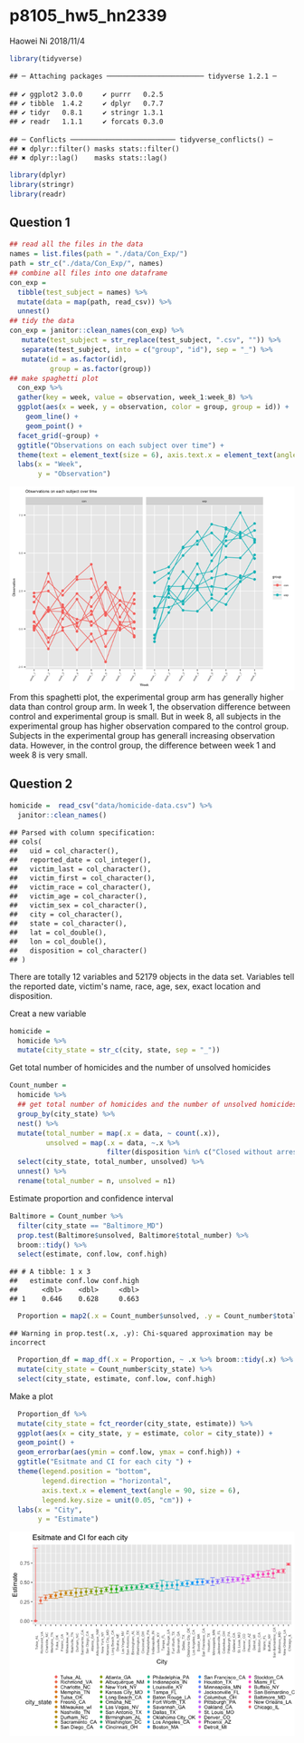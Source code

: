 p8105\_hw5\_hn2339
================
Haowei Ni
2018/11/4

``` r
library(tidyverse)
```

    ## ─ Attaching packages ──────────────────────── tidyverse 1.2.1 ─

    ## ✔ ggplot2 3.0.0     ✔ purrr   0.2.5
    ## ✔ tibble  1.4.2     ✔ dplyr   0.7.7
    ## ✔ tidyr   0.8.1     ✔ stringr 1.3.1
    ## ✔ readr   1.1.1     ✔ forcats 0.3.0

    ## ─ Conflicts ────────────────────────── tidyverse_conflicts() ─
    ## ✖ dplyr::filter() masks stats::filter()
    ## ✖ dplyr::lag()    masks stats::lag()

``` r
library(dplyr)
library(stringr)
library(readr)
```

Question 1
----------

``` r
## read all the files in the data 
names = list.files(path = "./data/Con_Exp/")
path = str_c("./data/Con_Exp/", names)
## combine all files into one dataframe 
con_exp =
  tibble(test_subject = names) %>% 
  mutate(data = map(path, read_csv)) %>% 
  unnest()
## tidy the data 
con_exp = janitor::clean_names(con_exp) %>% 
   mutate(test_subject = str_replace(test_subject, ".csv", "")) %>% 
   separate(test_subject, into = c("group", "id"), sep = "_") %>% 
   mutate(id = as.factor(id), 
          group = as.factor(group))
## make spaghetti plot
  con_exp %>% 
  gather(key = week, value = observation, week_1:week_8) %>% 
  ggplot(aes(x = week, y = observation, color = group, group = id)) +
    geom_line() + 
    geom_point() +
  facet_grid(~group) +
  ggtitle("Observations on each subject over time") +
  theme(text = element_text(size = 6), axis.text.x = element_text(angle = 60, hjust = 1)) + 
  labs(x = "Week",
       y = "Observation")
```

![](p8105_hw5_hn2339_files/figure-markdown_github/unnamed-chunk-2-1.png) From this spaghetti plot, the experimental group arm has generally higher data than control group arm. In week 1, the observation difference between control and experimental group is small. But in week 8, all subjects in the experimental group has higher observation compared to the control group. Subjects in the experimental group has generall increasing observation data. However, in the control group, the difference between week 1 and week 8 is very small.

Question 2
----------

``` r
homicide =  read_csv("data/homicide-data.csv") %>% 
  janitor::clean_names()
```

    ## Parsed with column specification:
    ## cols(
    ##   uid = col_character(),
    ##   reported_date = col_integer(),
    ##   victim_last = col_character(),
    ##   victim_first = col_character(),
    ##   victim_race = col_character(),
    ##   victim_age = col_character(),
    ##   victim_sex = col_character(),
    ##   city = col_character(),
    ##   state = col_character(),
    ##   lat = col_double(),
    ##   lon = col_double(),
    ##   disposition = col_character()
    ## )

There are totally 12 variables and 52179 objects in the data set. Variables tell the reported date, victim's name, race, age, sex, exact location and disposition.

Creat a new variable

``` r
homicide = 
  homicide %>% 
  mutate(city_state = str_c(city, state, sep = "_")) 
```

Get total number of homicides and the number of unsolved homicides

``` r
Count_number = 
  homicide %>%
  ## get total number of homicides and the number of unsolved homicides
  group_by(city_state) %>% 
  nest() %>%
  mutate(total_number = map(.x = data, ~ count(.x)), 
         unsolved = map(.x = data, ~.x %>% 
                        filter(disposition %in% c("Closed without arrest","Open/No arrest")) %>% count())) %>% 
  select(city_state, total_number, unsolved) %>% 
  unnest() %>% 
  rename(total_number = n, unsolved = n1)
```

Estimate proportion and confidence interval

``` r
Baltimore = Count_number %>% 
  filter(city_state == "Baltimore_MD")  
  prop.test(Baltimore$unsolved, Baltimore$total_number) %>% 
  broom::tidy() %>% 
  select(estimate, conf.low, conf.high)
```

    ## # A tibble: 1 x 3
    ##   estimate conf.low conf.high
    ##      <dbl>    <dbl>     <dbl>
    ## 1    0.646    0.628     0.663

``` r
  Proportion = map2(.x = Count_number$unsolved, .y = Count_number$total_number, ~ prop.test(.x, .y)) 
```

    ## Warning in prop.test(.x, .y): Chi-squared approximation may be incorrect

``` r
  Proportion_df = map_df(.x = Proportion, ~ .x %>% broom::tidy(.x) %>% select(estimate, conf.low, conf.high)) %>% 
  mutate(city_state = Count_number$city_state) %>% 
  select(city_state, estimate, conf.low, conf.high)
```

Make a plot

``` r
  Proportion_df %>% 
  mutate(city_state = fct_reorder(city_state, estimate)) %>% 
  ggplot(aes(x = city_state, y = estimate, color = city_state)) + 
  geom_point() +
  geom_errorbar(aes(ymin = conf.low, ymax = conf.high)) + 
  ggtitle("Esitmate and CI for each city ") +
  theme(legend.position = "bottom",
        legend.direction = "horizontal",
        axis.text.x = element_text(angle = 90, size = 6),
        legend.key.size = unit(0.05, "cm")) + 
  labs(x = "City",
       y = "Estimate") 
```

![](p8105_hw5_hn2339_files/figure-markdown_github/unnamed-chunk-8-1.png)
